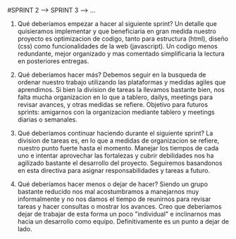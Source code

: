 #SPRINT 2 --> SPRINT 3 --> ...

1. Qué deberíamos empezar a hacer al siguiente sprint?
	Un detalle que quisieramos implementar y que beneficiaria en gran medida nuestro proyecto es optimizacion de codigo, tanto para estructura (html), diseño (css) como funcionalidades de la web (javascript). Un codigo menos redundante, mejor organizado y mas comentado simplificaria la lectura en posteriores entregas.

 

2. Qué deberíamos hacer más?
	Debemos seguir en la busqueda de ordenar nuestro trabajo utilizando las plataformas y medidas agiles que aprendimos. Si bien la division de tareas la llevamos bastante bien, nos falta mucha organizacion en lo que a tablero, dailys, meetings para revisar avances, y otras medidas se refiere. Objetivo para futuros sprints: amigarnos con la organizacion mediante tablero y meetings diarias o semanales.

 

3. Qué deberíamos continuar haciendo durante el siguiente sprint?
	La division de tareas es, en lo que a medidas de organizacion se refiere, nuestro punto fuerte hasta el momento. Manejar los tiempos de cada uno e intentar aprovechar las fortalezas y cubrir debilidades nos ha agilizado bastante el desarrollo del proyecto. Seguiremos basandonos en esta directiva para asignar responsabilidades y tareas a futuro.

 

4. Qué deberíamos hacer menos o dejar de hacer?
	Siendo un grupo bastante reducido nos mal acostumbramos a manejarnos muy informalmente y no nos damos el tiempo de reunirnos para revisar tareas y hacer consultas o mostrar los avances. Creo que deberiamos dejar de trabajar de esta forma un poco "individual" e inclinarnos mas hacia un desarrollo como equipo. Definitivamente es un punto a dejar de lado.
